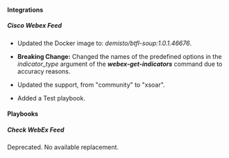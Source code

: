 
#### Integrations
##### Cisco Webex Feed
- Updated the Docker image to: *demisto/btfl-soup:1.0.1.46676*.

- **Breaking Change:** Changed the names of the predefined options in the *indicator_type* argument of the ***webex-get-indicators*** command due to accuracy reasons.
- Updated the support, from "community" to "xsoar".

- Added a Test playbook.

#### Playbooks
##### Check WebEx Feed
Deprecated. No available replacement.
